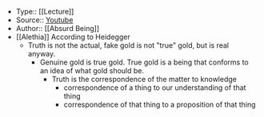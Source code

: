 - Type:: [[Lecture]]
- Source:: [Youtube](https://www.youtube.com/watch?v=VYdMncNTS0w)
- Author:: [[Absurd Being]]
- [[Alethia]] According to Heidegger
    - Truth is not the actual, fake gold is not "true" gold, but is real anyway.
        - Genuine gold is true gold. True gold is a being that conforms to an idea of what gold should be. 
            - Truth is the correspondence of the matter to knowledge
                - correspondence of a thing to our understanding of that thing
                - correspondence of that thing to a proposition of that thing

